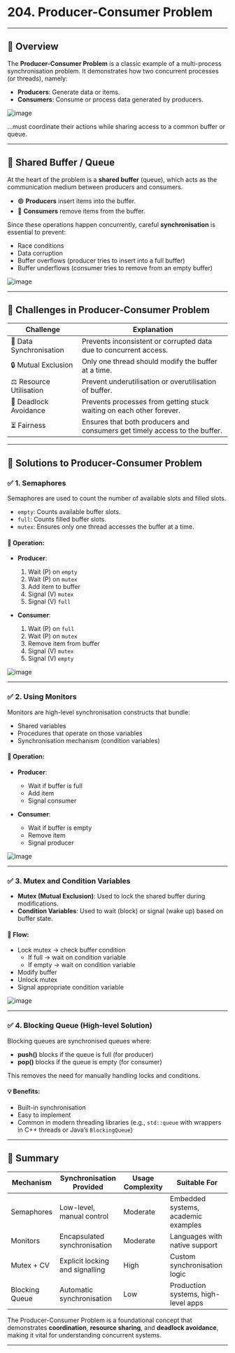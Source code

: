 # 204. Producer-Consumer Problem

---

## 🔹 Overview

The **Producer-Consumer Problem** is a classic example of a multi-process synchronisation problem. It demonstrates how two concurrent processes (or threads), namely:

- **Producers**: Generate data or items.
- **Consumers**: Consume or process data generated by producers.

![image](https://github.com/user-attachments/assets/bc82f8bc-fdab-4b1e-b3e9-4dd26f679886)

...must coordinate their actions while sharing access to a common buffer or queue.

---

## 🔸 Shared Buffer / Queue

At the heart of the problem is a **shared buffer** (queue), which acts as the communication medium between producers and consumers.

- 🟢 **Producers** insert items into the buffer.
- 🔴 **Consumers** remove items from the buffer.

Since these operations happen concurrently, careful **synchronisation** is essential to prevent:

- Race conditions
- Data corruption
- Buffer overflows (producer tries to insert into a full buffer)
- Buffer underflows (consumer tries to remove from an empty buffer)

![image](https://github.com/user-attachments/assets/8a03a5c7-4a17-4e5b-b1d8-e228224c673a)

---

## 🔸 Challenges in Producer-Consumer Problem

| Challenge           | Explanation |
|---------------------|-------------|
| 🔁 Data Synchronisation | Prevents inconsistent or corrupted data due to concurrent access. |
| 🔒 Mutual Exclusion | Only one thread should modify the buffer at a time. |
| ⚖️ Resource Utilisation | Prevent underutilisation or overutilisation of buffer. |
| 🧱 Deadlock Avoidance | Prevents processes from getting stuck waiting on each other forever. |
| ⏳ Fairness | Ensures that both producers and consumers get timely access to the buffer. |

---

## 🔸 Solutions to Producer-Consumer Problem

### ✅ 1. Semaphores

Semaphores are used to count the number of available slots and filled slots.

- `empty`: Counts available buffer slots.
- `full`: Counts filled buffer slots.
- `mutex`: Ensures only one thread accesses the buffer at a time.

#### 🔁 Operation:

- **Producer**:
  1. Wait (P) on `empty`
  2. Wait (P) on `mutex`
  3. Add item to buffer
  4. Signal (V) `mutex`
  5. Signal (V) `full`

- **Consumer**:
  1. Wait (P) on `full`
  2. Wait (P) on `mutex`
  3. Remove item from buffer
  4. Signal (V) `mutex`
  5. Signal (V) `empty`

![image](https://github.com/user-attachments/assets/b826fea3-3886-4b41-98ff-120a9f57bfcb)

---

### ✅ 2. Using Monitors

Monitors are high-level synchronisation constructs that bundle:

- Shared variables
- Procedures that operate on those variables
- Synchronisation mechanism (condition variables)

#### 🔁 Operation:

- **Producer**:
  - Wait if buffer is full
  - Add item
  - Signal consumer

- **Consumer**:
  - Wait if buffer is empty
  - Remove item
  - Signal producer

![image](https://github.com/user-attachments/assets/bf03a06d-c072-4ec0-a0bc-e563a592f2e0)

---

### ✅ 3. Mutex and Condition Variables

- **Mutex (Mutual Exclusion)**: Used to lock the shared buffer during modifications.
- **Condition Variables**: Used to wait (block) or signal (wake up) based on buffer state.

#### 🔁 Flow:

- Lock mutex → check buffer condition
  - If full → wait on condition variable
  - If empty → wait on condition variable
- Modify buffer
- Unlock mutex
- Signal appropriate condition variable

![image](https://github.com/user-attachments/assets/971f918c-736e-4af0-b5b8-696c2e29c7a1)

---

### ✅ 4. Blocking Queue (High-level Solution)

Blocking queues are synchronised queues where:

- **push()** blocks if the queue is full (for producer)
- **pop()** blocks if the queue is empty (for consumer)

This removes the need for manually handling locks and conditions.

#### 💡 Benefits:
- Built-in synchronisation
- Easy to implement
- Common in modern threading libraries (e.g., `std::queue` with wrappers in C++ threads or Java’s `BlockingQueue`)

---

## 🧠 Summary

| Mechanism | Synchronisation Provided | Usage Complexity | Suitable For |
|----------|---------------------------|------------------|--------------|
| Semaphores | Low-level, manual control | Moderate | Embedded systems, academic examples |
| Monitors | Encapsulated synchronisation | Moderate | Languages with native support |
| Mutex + CV | Explicit locking and signalling | High | Custom synchronisation logic |
| Blocking Queue | Automatic synchronisation | Low | Production systems, high-level apps |

The Producer-Consumer Problem is a foundational concept that demonstrates **coordination**, **resource sharing**, and **deadlock avoidance**, making it vital for understanding concurrent systems.

---

